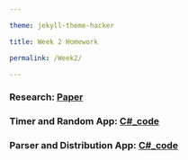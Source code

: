 ```yaml
---

theme: jekyll-theme-hacker

title: Week 2 Homework

permalink: /Week2/

---
```


### Research: [Paper](https://videars.github.io/Week2/research)

### Timer and Random App: [C\#_code](https://github.com/Videars/videars.github.io/tree/main/Week2/Random%20And%20Timer)

### Parser and Distribution App: [C\#_code](https://github.com/Videars/videars.github.io/tree/main/Week2/Distribution)
